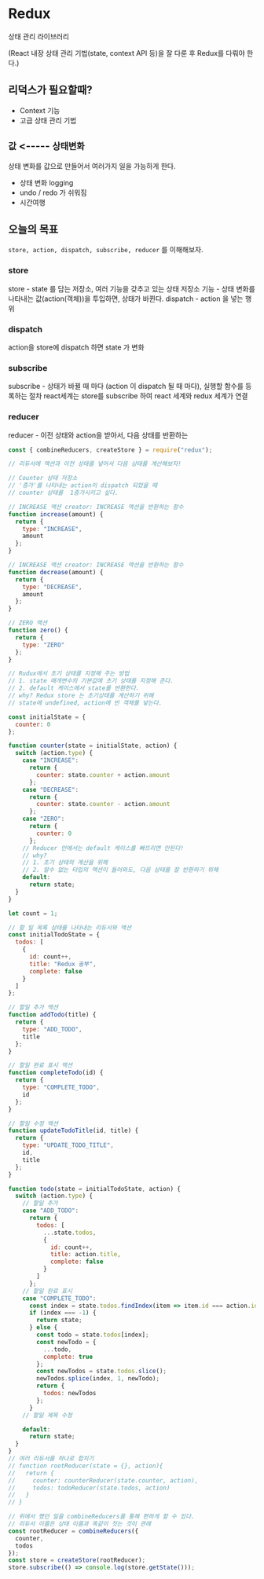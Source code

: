 # Redux

상태 관리 라이브러리

(React 내장 상태 관리 기법(state, context API 등)을 잘 다룬 후 Redux를 다뤄야 한다.)

## 리덕스가 필요할때?

- Context 기능
- 고급 상태 관리 기법

## `값` <----- `상태변화`

상태 변화를 값으로 만들어서 여러가지 일을 가능하게 한다.

- 상태 변화 logging
- undo / redo 가 쉬워짐
- 시간여행

## 오늘의 목표

`store, action, dispatch, subscribe, reducer` 를 이해해보자.

### store

store - state 를 담는 저장소, 여러 기능을 갖추고 있는 상태 저장소
기능 - 상태 변화를 나타내는 값(action(객체))을 투입하면, 상태가 바뀐다.
dispatch - action 을 넣는 행위

### dispatch

action을 store에 dispatch 하면 state 가 변화

### subscribe

subscribe - 상태가 바뀔 때 마다 (action 이 dispatch 될 때 마다), 실행할 함수를 등록하는 절차
react세계는 store를 subscribe 하여 react 세계와 redux 세계가 연결

### reducer

reducer - 이전 상태와 action을 받아서, 다음 상태를 반환하는

```js
const { combineReducers, createStore } = require("redux");

// 리듀서에 액션과 이전 상태를 넣어서 다음 상태를 계산해보자!

// Counter 상태 저장소
// '증가'를 나타내는 action이 dispatch 되었을 때
// counter 상태를  1증가시키고 싶다.

// INCREASE 액션 creator: INCREASE 액션을 반환하는 함수
function increase(amount) {
  return {
    type: "INCREASE",
    amount
  };
}

// INCREASE 액션 creator: INCREASE 액션을 반환하는 함수
function decrease(amount) {
  return {
    type: "DECREASE",
    amount
  };
}

// ZERO 액션
function zero() {
  return {
    type: "ZERO"
  };
}

// Rudux에서 초기 상태를 지정해 주는 방법
// 1. state 매개변수의 기본값에 초기 상태를 지정해 준다.
// 2. default 케이스에서 state를 반환한다.
// why? Redux store 는 초기상태를 계산하기 위해
// state에 undefined, action에 빈 객체를 넣는다.

const initialState = {
  counter: 0
};

function counter(state = initialState, action) {
  switch (action.type) {
    case "INCREASE":
      return {
        counter: state.counter + action.amount
      };
    case "DECREASE":
      return {
        counter: state.counter - action.amount
      };
    case "ZERO":
      return {
        counter: 0
      };
    // Reducer 안에서는 default 케이스를 빠뜨리면 안된다!
    // why?
    // 1. 초기 상태의 계산을 위해
    // 2. 알수 없는 타입의 액션이 들어와도, 다음 상태를 잘 반환하기 위해
    default:
      return state;
  }
}

let count = 1;

// 할 일 목록 상태를 나타내는 리듀서와 액션
const initialTodoState = {
  todos: [
    {
      id: count++,
      title: "Redux 공부",
      complete: false
    }
  ]
};

// 할일 추가 액션
function addTodo(title) {
  return {
    type: "ADD_TODO",
    title
  };
}

// 할일 완료 표시 액션
function completeTodo(id) {
  return {
    type: "COMPLETE_TODO",
    id
  };
}

// 할일 수정 액션
function updateTodoTitle(id, title) {
  return {
    type: "UPDATE_TODO_TITLE",
    id,
    title
  };
}

function todo(state = initialTodoState, action) {
  switch (action.type) {
    // 할일 추가
    case "ADD_TODO":
      return {
        todos: [
          ...state.todos,
          {
            id: count++,
            title: action.title,
            complete: false
          }
        ]
      };
    // 할일 완료 표시
    case "COMPLETE_TODO":
      const index = state.todos.findIndex(item => item.id === action.id);
      if (index === -1) {
        return state;
      } else {
        const todo = state.todos[index];
        const newTodo = {
          ...todo,
          complete: true
        };
        const newTodos = state.todos.slice();
        newTodos.splice(index, 1, newTodo);
        return {
          todos: newTodos
        };
      }
    // 할일 제목 수정

    default:
      return state;
  }
}
// 여러 리듀서를 하나로 합치기
// function rootReducer(state = {}, action){
//   return {
//     counter: counterReducer(state.counter, action),
//     todos: todoReducer(state.todos, action)
//   }
// }

// 위에서 했던 일을 combineReducers를 통해 편하게 할 수 있다.
// 리듀서 이름은 상태 이름과 똑같이 짓는 것이 관례
const rootReducer = combineReducers({
  counter,
  todos
});
const store = createStore(rootReducer);
store.subscribe(() => console.log(store.getState()));
```
